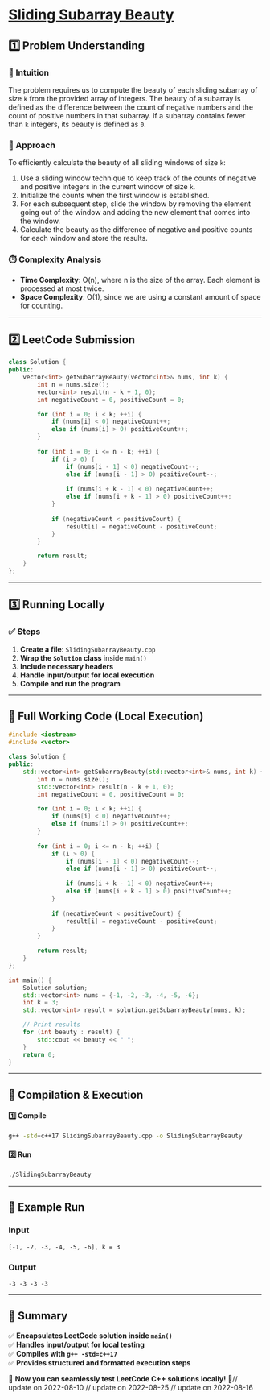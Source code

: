 # **[Sliding Subarray Beauty](https://leetcode.com/problems/sliding-subarray-beauty/description/)**  

## **1️⃣ Problem Understanding**  
### **📌 Intuition**  
The problem requires us to compute the beauty of each sliding subarray of size `k` from the provided array of integers. The beauty of a subarray is defined as the difference between the count of negative numbers and the count of positive numbers in that subarray. If a subarray contains fewer than `k` integers, its beauty is defined as `0`.

### **🚀 Approach**  
To efficiently calculate the beauty of all sliding windows of size `k`:
1. Use a sliding window technique to keep track of the counts of negative and positive integers in the current window of size `k`.
2. Initialize the counts when the first window is established.
3. For each subsequent step, slide the window by removing the element going out of the window and adding the new element that comes into the window.
4. Calculate the beauty as the difference of negative and positive counts for each window and store the results.

### **⏱️ Complexity Analysis**  
- **Time Complexity**: O(n), where n is the size of the array. Each element is processed at most twice.
- **Space Complexity**: O(1), since we are using a constant amount of space for counting.

---  

## **2️⃣ LeetCode Submission**  
```cpp
class Solution {
public:
    vector<int> getSubarrayBeauty(vector<int>& nums, int k) {
        int n = nums.size();
        vector<int> result(n - k + 1, 0);
        int negativeCount = 0, positiveCount = 0;

        for (int i = 0; i < k; ++i) {
            if (nums[i] < 0) negativeCount++;
            else if (nums[i] > 0) positiveCount++;
        }
        
        for (int i = 0; i <= n - k; ++i) {
            if (i > 0) {
                if (nums[i - 1] < 0) negativeCount--;
                else if (nums[i - 1] > 0) positiveCount--;
                
                if (nums[i + k - 1] < 0) negativeCount++;
                else if (nums[i + k - 1] > 0) positiveCount++;
            }
            
            if (negativeCount < positiveCount) {
                result[i] = negativeCount - positiveCount;
            }
        }

        return result;
    }
};
```  

---  

## **3️⃣ Running Locally**  
### **✅ Steps**  
1. **Create a file**: `SlidingSubarrayBeauty.cpp`  
2. **Wrap the `Solution` class** inside `main()`  
3. **Include necessary headers**  
4. **Handle input/output for local execution**  
5. **Compile and run the program**  

---  

## **📝 Full Working Code (Local Execution)**  
```cpp
#include <iostream>
#include <vector>

class Solution {
public:
    std::vector<int> getSubarrayBeauty(std::vector<int>& nums, int k) {
        int n = nums.size();
        std::vector<int> result(n - k + 1, 0);
        int negativeCount = 0, positiveCount = 0;

        for (int i = 0; i < k; ++i) {
            if (nums[i] < 0) negativeCount++;
            else if (nums[i] > 0) positiveCount++;
        }
        
        for (int i = 0; i <= n - k; ++i) {
            if (i > 0) {
                if (nums[i - 1] < 0) negativeCount--;
                else if (nums[i - 1] > 0) positiveCount--;
                
                if (nums[i + k - 1] < 0) negativeCount++;
                else if (nums[i + k - 1] > 0) positiveCount++;
            }
            
            if (negativeCount < positiveCount) {
                result[i] = negativeCount - positiveCount;
            }
        }

        return result;
    }
};

int main() {
    Solution solution;
    std::vector<int> nums = {-1, -2, -3, -4, -5, -6};
    int k = 3;
    std::vector<int> result = solution.getSubarrayBeauty(nums, k);

    // Print results
    for (int beauty : result) {
        std::cout << beauty << " ";
    }
    return 0;
}
```  

---  

## **🔧 Compilation & Execution**  
#### **1️⃣ Compile**  
```bash
g++ -std=c++17 SlidingSubarrayBeauty.cpp -o SlidingSubarrayBeauty
```  

#### **2️⃣ Run**  
```bash
./SlidingSubarrayBeauty
```  

---  

## **🎯 Example Run**  
### **Input**  
```   
[-1, -2, -3, -4, -5, -6], k = 3
```  
### **Output**  
```
-3 -3 -3 -3
```  

---  

## **📌 Summary**  
✅ **Encapsulates LeetCode solution inside `main()`**  
✅ **Handles input/output for local testing**  
✅ **Compiles with `g++ -std=c++17`**  
✅ **Provides structured and formatted execution steps**  

🚀 **Now you can seamlessly test LeetCode C++ solutions locally!** 🚀// update on 2022-08-10
// update on 2022-08-25
// update on 2022-08-16

